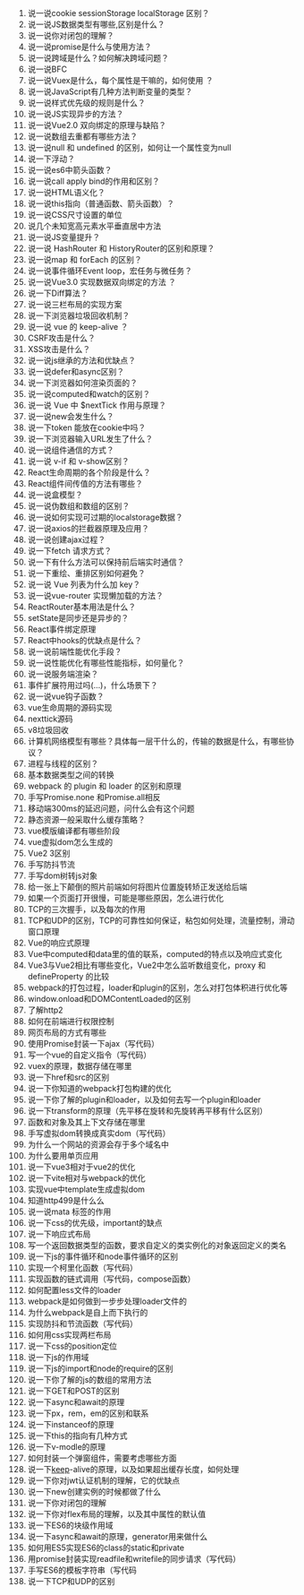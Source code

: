 1. 说一说cookie sessionStorage localStorage 区别？
2. 说一说JS数据类型有哪些,区别是什么？
3. 说一说你对闭包的理解？
4. 说一说promise是什么与使用方法？
5. 说一说跨域是什么？如何解决跨域问题？
6. 说一说BFC
7. 说一说Vuex是什么，每个属性是干嘛的，如何使用 ？
8. 说一说JavaScript有几种方法判断变量的类型？
9. 说一说样式优先级的规则是什么？
10. 说一说JS实现异步的方法？
11. 说一说Vue2.0 双向绑定的原理与缺陷？
12. 说一说数组去重都有哪些方法？
13. 说一说null 和 undefined 的区别，如何让一个属性变为null
14. 说一下浮动？
15. 说一说es6中箭头函数？
16. 说一说call apply bind的作用和区别？
17. 说一说HTML语义化？
18. 说一说this指向（普通函数、箭头函数）？
19. 说一说CSS尺寸设置的单位
20. 说几个未知宽高元素水平垂直居中方法
21. 说一说JS变量提升？
22. 说一说 HashRouter 和 HistoryRouter的区别和原理？
23. 说一说map 和 forEach 的区别？
24. 说一说事件循环Event loop，宏任务与微任务？
25. 说一说Vue3.0 实现数据双向绑定的方法 ？
26. 说一下Diff算法？
27. 说一说三栏布局的实现方案
28. 说一下浏览器垃圾回收机制？
29. 说一说 vue 的 keep-alive ？
30. CSRF攻击是什么？
31. XSS攻击是什么？
32. 说一说js继承的方法和优缺点？
33. 说一说defer和async区别？
34. 说一下浏览器如何渲染页面的？
35. 说一说computed和watch的区别？
36. 说一说 Vue 中 $nextTick 作用与原理？
37. 说一说new会发生什么？
38. 说一下token 能放在cookie中吗？
39. 说一下浏览器输入URL发生了什么？
40. 说一说组件通信的方式？
41. 说一说 v-if 和 v-show区别？
42. React生命周期的各个阶段是什么？
43. React组件间传值的方法有哪些？
44. 说一说盒模型？
45. 说一说伪数组和数组的区别？
46. 说一说如何实现可过期的localstorage数据？
47. 说一说axios的拦截器原理及应用？
48. 说一说创建ajax过程？
49. 说一下fetch 请求方式？
50. 说一下有什么方法可以保持前后端实时通信？
51. 说一下重绘、重排区别如何避免？
52. 说一说 Vue 列表为什么加 key？
53. 说一说vue-router 实现懒加载的方法？
54. ReactRouter基本用法是什么？
55. setState是同步还是异步的？
56. React事件绑定原理
57. React中hooks的优缺点是什么？
58. 说一说前端性能优化手段？
59. 说一说性能优化有哪些性能指标，如何量化？
60. 说一说服务端渲染？
61. 事件扩展符用过吗(...)，什么场景下？
62. 说一说vue钩子函数？
63. vue生命周期的源码实现
64. nexttick源码
65. v8垃圾回收
66. 计算机网络模型有哪些？具体每一层干什么的，传输的数据是什么，有哪些协议？
67. 进程与线程的区别？
68. 基本数据类型之间的转换
69. webpack 的 plugin 和 loader 的区别和原理
70. 手写Promise.none 和Promise.all相反
71. 移动端300ms的延迟问题，问什么会有这个问题
72. 静态资源一般采取什么缓存策略？
73. vue模版编译都有哪些阶段
74. vue虚拟dom怎么生成的
75. Vue2 3区别
76. 手写防抖节流
77. 手写dom树转js对象
78. 给一张上下颠倒的照片前端如何将图片位置旋转矫正发送给后端
79. 如果一个页面打开很慢，可能是哪些原因，怎么进行优化
80. TCP的三次握手，以及每次的作用
81. TCP和UDP的区别，TCP的可靠性如何保证，粘包如何处理，流量控制，滑动窗口原理
82. Vue的响应式原理
83. Vue中computed和data里的值的联系，computed的特点以及响应式变化
84. Vue3与Vue2相比有哪些变化，Vue2中怎么监听数组变化，proxy 和 defineProperty 的比较
85. webpack的打包过程，loader和plugin的区别，怎么对打包体积进行优化等
86. window.onload和DOMContentLoaded的区别
87. 了解http2
88. 如何在前端进行权限控制
89. 网页布局的方式有哪些
90. 使用Promise封装一下ajax（写代码）
91. 写一个vue的自定义指令（写代码）
92. vuex的原理，数据存储在哪里
93. 说一下href和src的区别
94. 说一下你知道的webpack打包构建的优化
95. 说一下你了解的plugin和loader，以及如何去写一个plugin和loader
96. 说一下transform的原理（先平移在旋转和先旋转再平移有什么区别）
97. 函数和对象及其上下文存储在哪里
98. 手写虚拟dom转换成真实dom（写代码）
99. 为什么一个网站的资源会存于多个域名中
100. 为什么要用单页应用
101. 说一下vue3相对于vue2的优化
102. 说一下vite相对与webpack的优化
103. 实现vue中template生成虚拟dom
104. 知道http499是什么么
105. 说一说mata 标签的作用
106. 说一下css的优先级，important的缺点
107. 说一下响应式布局
108. 写一个返回数据类型的函数，要求自定义的类实例化的对象返回定义的类名
109. 说一下js的事件循环和node事件循环的区别
110. 实现一个柯里化函数（写代码）
111. 实现函数的链式调用（写代码，compose函数）
112. 如何配置less文件的loader
113. webpack是如何做到一步步处理loader文件的
114. 为什么webpack是自上而下执行的
115. 实现防抖和节流函数（写代码）
116. 如何用css实现两栏布局
117. 说一下css的position定位
118. 说一下js的作用域
119. 说一下js的import和node的require的区别
120. 说一下你了解的js的数组的常用方法
121. 说一下GET和POST的区别
122. 说一下async和await的原理
123. 说一下px，rem，em的区别和联系
124. 说一下instanceof的原理
125. 说一下this的指向有几种方式
126. 说一下v-modle的原理
127. 如何封装一个弹窗组件，需要考虑哪些方面
128. 说一下[keep](https://www.nowcoder.com/jump/super-jump/word?word=keep)-alive的原理，以及如果超出缓存长度，如何处理
129. 说一下你对jwt认证机制的理解，它的优缺点
130. 说一下new创建实例的时候都做了什么
131. 说一下你对闭包的理解
132. 说一下你对flex布局的理解，以及其中属性的默认值
133. 说一下ES6的块级作用域
134. 说一下async和await的原理，generator用来做什么
135. 如何用ES5实现ES6的class的static和private
136. 用promise封装实现readfile和writefile的同步请求（写代码）
137. 手写ES6的模板字符串（写代码
138. 说一下TCP和UDP的区别